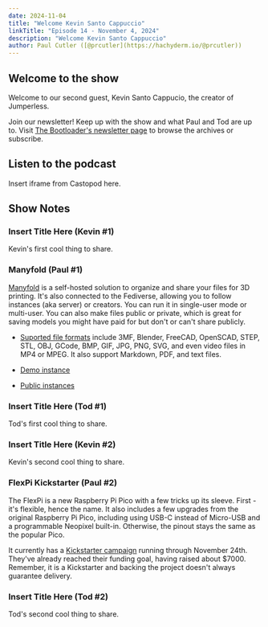 ```yaml
---
date: 2024-11-04
title: "Welcome Kevin Santo Cappuccio"
linkTitle: "Episode 14 - November 4, 2024"
description: "Welcome Kevin Santo Cappuccio"
author: Paul Cutler ([@prcutler](https://hachyderm.io/@prcutler))
---
```


## Welcome to the show

Welcome to our second guest, Kevin Santo Cappucio, the creator of Jumperless.

Join our newsletter!  Keep up with the show and what Paul and Tod are up to.  Visit [The Bootloader's newsletter page](https://buttondown.com/thebootloader) to browse the archives or subscribe.

## Listen to the podcast

Insert iframe from Castopod here.

## Show Notes

### Insert Title Here (Kevin #1)

Kevin's first cool thing to share.

### Manyfold (Paul #1)

[Manyfold](https://manyfold.app) is a self-hosted solution to organize and share your files for 3D
printing.  It's also connected to the Fediverse, allowing you to follow instances (aka server) or 
creators.  You can run it in single-user mode or multi-user.  You can also make files public or private, 
which is great for saving models you might have paid for but don't or can't share publicly.

* [Suported file formats](https://manyfold.app/manual/supported_formats.html) include 3MF, Blender, 
FreeCAD, OpenSCAD, STEP, STL, OBJ, GCode, BMP, GIF, JPG, PNG, SVG, and even video files in MP4 or MPEG. 
It also support Markdown, PDF, and text files.

* [Demo instance](https://try.manyfold.app)
* [Public instances](https://manyfold.app/instances.html)


### Insert Title Here (Tod #1)

Tod's first cool thing to share.

### Insert Title Here (Kevin #2)

Kevin's second cool thing to share.

### FlexPi Kickstarter (Paul #2)

The FlexPi is a new Raspberry Pi Pico with a few tricks up its sleeve.  First - it's flexible, 
hence the name.  It also includes a few upgrades from the original Raspberry Pi Pico, including 
using USB-C instead of Micro-USB and a programmable Neopixel built-in.  Otherwise, the pinout stays 
the same as the popular Pico.

It currently has a [Kickstarter campaign](https://www.kickstarter.com/projects/top-diy/flexico-flexible-raspberry-pi-pico) 
running through November 24th.  They've already reached their funding goal, having raised about $7000. 
Remember, it is a Kickstarter and backing the project doesn't always guarantee delivery.

### Insert Title Here (Tod #2)

Tod's second cool thing to share.
